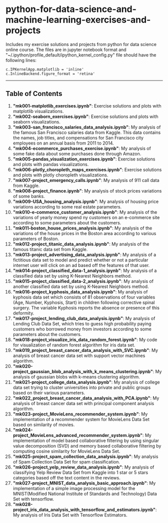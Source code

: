 # python-for-data-science-and-machine-learning-exercises-and-projects

Includes my exercise solutions and projects from python for data science online course. The files are in jupyter notebook format and "~/.ipython/profile_default/ipython_kernel_config.py" file should have the following lines:

`c.IPKernelApp.matplotlib = 'inline'`  
`c.InlineBackend.figure_format = 'retina'`

---

## Table of Contents

1. **"mk001-matplotlib_exercises.ipynb"**: Exercise solutions and plots with matplotlib visualizations.
2. **"mk002-seaborn_exercises.ipynb"**: Exercise solutions and plots with seaborn visualizations.
3. **"mk003-san_francisco_salaries_data_analysis.ipynb"**: My analysis of the famous San Francisco salaries data from Kaggle. This data contains the names, job titles, and compensations for San Francisco city employees on an annual basis from 2011 to 2014.
4. **"mk004-ecommerce_purchases_exercise.ipynb"**: My analysis of some fake data about some purchases done through Amazon.
5. **"mk005-pandas_visualization_exercises.ipynb"**: Exercise solutions and plots with pandas visualizations.
6. **"mk006-plotly_choropleth_maps_exercises.ipynb"**: Exercise solutions and plots with plotly choropleth visualizations.
7. **"mk007-project_emergency_calls.ipynb"**: My analysis of 911 call data from Kaggle.
8. **"mk008-project_finance.ipynb"**: My analysis of stock prices variations of some banks.
9. **"mk009-USA_housing_analysis.ipynb"**: My analysis of housing price variations according to some real estate parameters.
10. **"mk010-e-commerce_customer_analysis.ipynb"**: My analysis of the variations of yearly money spend ny customers on an e-commerce site according to some parameters about the customers.
11. **"mk011-boston_house_prices_analysis.ipynb"**: My analysis of the variations of the house prices in the Boston area according to various parameters of Boston.
12. **"mk012-project_titanic_data_analysis.ipynb"**: My analysis of the famous titanic data set from Kaggle.
13. **"mk013-project_advertising_data_analysis.ipynb"**: My analysis of a fictitious data set to model and predict whether or not a particular internet user will click on an ad based off the features of that user.
14. **"mk014-project_classified_data-1_analysis.ipynb"**: My analysis of a classified data set by using K-Nearest Neighbors method.
15. **"mk015-project_classified_data-2_analysis.ipynb"**: My analysis of another classified data set by using K-Nearest Neighbors method.
16. **"mk016-project_kyphosis_data_analysis.ipynb"**: My analysis of kyphosis data set which consists of 81 observations of four variables (Age, Number, Kyphosis, Start) in children following corrective spinal surgery. The variable Kyphosis reports the absence or presence of this deformity.
17. **"mk017-project_lending_club_data_analysis.ipynb"**: My analysis of Lending Club Data Set, which tries to guess high probability paying customers who borrowed money from investors according to some parameters about the customers.
18. **"mk018-project_visualize_iris_data_random_forest.ipynb"**: My code for visualization of random forest algorithm for iris data set.
19. **"mk019_project_breast_cancer_data_analysis_with_SVC.ipynb"**: My analysis of breast cancer data set with support vector machines algorithm.
20. **"mk020-project_gaussian_blob_analysis_with_k_means_clustering.ipynb"**: My analysis of gaussian blobs with k-means clustering algorithm.
21. **"mk021-project_college_data_analysis.ipynb"**: My analysis of college data set trying to cluster universities into private and public groups based on their various parameters.
22. **"mk022_project_breast_cancer_data_analysis_with_PCA.ipynb"**: My analysis of breast cancer data set with principal component analysis algorithm.
23. **"mk023-project_MovieLens_recommender_system.ipynb"**: My implementation of a recommender system for MovieLens Data Set based on similarity of movies.
24. **"mk024-project_MovieLens_advanced_recommender_system.ipynb"**: My implementation of model based collaborative filtering by using singular value decomposition (SVD) and memory based collaborative filtering by computing cosine similarity for MovieLens Data Set.
25. **"mk025-project_spam_collection_data_analysis.ipynb"**: My analysis of Spam Collection Data Set for spam classification.
26. **"mk026-project_yelp_review_data_analysis.ipynb"**: My analysis of classifying Yelp Review Data Set from Kaggle into 1 star or 5 stars categories based off the text content in the reviews.
27. **"mk027-project_MNIST_data_analysis_basic_approach.ipynb"**: My implementation of a simple image processing model for the MNIST(Modified National Institute of Standards and Technology) Data Set with tensorflow.
28. **"mk028-project_iris_data_analysis_with_tensorflow_and_estimators.ipynb"**: My analysis of Iris Data Set with Tensorflow Estimators.
